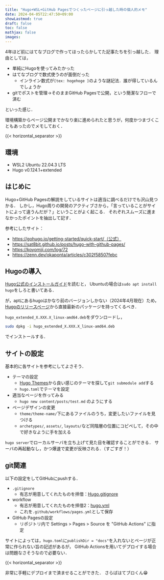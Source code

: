 ```yaml
---
title: "Hugo+WSL+GitHub Pagesでつくったページに引っ越した時の個人的メモ"
date: 2024-04-05T22:47:50+09:00
showLastmod: true
draft: false
toc: false
mathjax: false
images:
---
```


4年ほど前にはてなブログで作ってほったらかしてた記事たちを引っ越した．
理由としては，
- 単純にHugoを使ってみたかった
- はてなブログで数式使うのが面倒だった
	- インライン数式が`[tex: hogehoge ]`のような謎記法．誰が得しているんでしょうか
- gitでポストを管理->そのままGitHub Pagesで公開，という簡潔なフローで済む

といった感じ．

環境構築からページ公開までかなり楽に進められたと思うが，何度かつまづくこともあったのでメモしておく．

{{< horizontal_separator >}}

## 環境
- WSL2 Ubuntu 22.04.3 LTS
- Hugo v0.124.1+extended


## はじめに
Hugo+GitHub Pagesの解説をしているサイトは適当に調べるだけでも沢山見つかる．
しかし，Hugo周りの開発のアクティブさから，「言っていることがサイトによって違うんだが？」ということがよく起こる．
それぞれスムーズに進まなかったポイントを抽出して記す．

参考にしたサイト：
- https://gohugo.io/getting-started/quick-start/（公式）
- https://sat8bit.github.io/posts/hugo-with-github-pages/
- https://koyomiji.com/log/72
- https://zenn.dev/okaponta/articles/c302f58507febc

## Hugoの導入
[Hugo公式のインストールガイド](https://gohugo.io/installation/linux/)を読むと，
Ubuntuの場合は`sudo apt install hugo`をしろと書いてある．

が，aptにあるhugoはかなり前のバージョンしかない（2024年4月現在）ため，
[Hugoのリリースページ](https://github.com/gohugoio/hugo/releases)から直接最新のパッケージを持ってくるべき．

`hugo_extended_X.XXX.X_linux-amd64.deb`をダウンロードし，
```bash
sudo dpkg -i hugo_extended_X.XXX.X_linux-amd64.deb
```
でインストールする．

## サイトの設定
基本的に各サイトを参考にしてよさそう．
- テーマの設定
	- [Hugo Themes](https://themes.gohugo.io/)から良い感じのテーマを探して`git submodule add`する
	- `hugo.toml`でテーマを設定
- 適当なページを作ってみる
	- `hugo new content/posts/test.md` のようにする
- ページデザインの変更
	- `theme/theme-name/`下にあるファイルのうち，変更したいファイルを見つける
	- `archetypes/`, `assets/`, `layouts/`など同階層の位置にコピペして，その中で好きなように手を加える

`hugo server`でローカルサーバを立ち上げて見た目を確認することができる．
サーバの再起動なし，かつ爆速で変更が反映される．（すごすぎ！）

## git関連
以下の設定をしてGitHubにpushする．

- `.gitignore`
	- 有志が用意してくれたものを拝借：[Hugo.gitignore](https://github.com/github/gitignore/blob/main/community/Golang/Hugo.gitignore)
- workflow
	- 有志が用意してくれたものを拝借2：[hugo.yml](https://github.com/actions/starter-workflows/blob/main/pages/hugo.yml)
	- これを`.github/workflows/pages.yml`として保存
- GitHub Pagesの設定
	- リポジトリ内で Settings > Pages > Source を "GitHub Actions" に指定

サイトによっては，`hugo.toml`に`publishDir = "docs"`を入れないとページが正常に作られない旨の記述があるが，
GitHub Actionsを用いてデプロイする場合は問題なさそうなので必要ない．

{{< horizontal_separator >}}

非常に手軽にデプロイまで済ませることができた．
さらばはてブロくん:grin:
